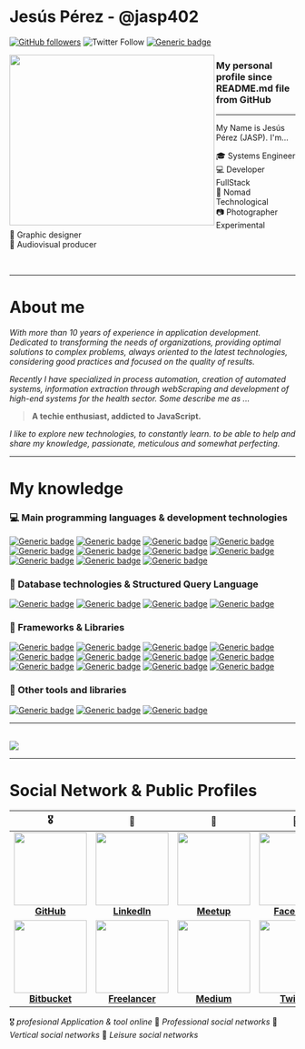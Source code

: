 # Jesús Pérez - @jasp402
[![GitHub followers](https://img.shields.io/github/followers/jasp402.svg?style=social&label=Follow&maxAge=2592000)](https://github.com/jasp402?tab=followers)
![Twitter Follow](https://img.shields.io/twitter/follow/jasp402)
[![Generic badge](https://img.shields.io/badge/follow%20@jasp402-359-brightgreen.svg?style=social&logo=instagram)](https://shields.io/)
<p>
  <img align="left" width="361" height="300" src="https://user-images.githubusercontent.com/8978470/83353568-1fb9c680-a319-11ea-80b4-21aa944133d1.png">
  
### My personal profile since **README.md** file from GitHub
---

My Name is Jesús Pérez (JASP).  I'm...

:mortar_board: Systems Engineer <br>
:computer: Developer FullStack <br>
:rocket: Nomad Technological <br>
:camera: Photographer Experimental <br>
:art: Graphic designer <br>
:movie_camera: Audiovisual producer <br>
</p>

<br>  

---
# About me
*With more than 10 years of experience in application development. Dedicated to transforming the needs of organizations, providing optimal solutions to complex problems, always oriented to the latest technologies, considering good practices and focused on the quality of results.*

*Recently I have specialized in process automation, creation of automated systems, information extraction through webScraping and development of high-end systems for the health sector. Some describe me as ...*

>**A techie enthusiast, addicted to JavaScript.**

*I like to explore new technologies, to constantly learn. to be able to help and share my knowledge, passionate, meticulous and somewhat perfecting.*
<br>

---
# My knowledge
### :computer: Main programming languages & development technologies
[![Generic badge](https://img.shields.io/badge/NodeJS-87%25-brightgreen.svg?style=flat&logo=Node.js)](https://shields.io/)
[![Generic badge](https://img.shields.io/badge/JavaScript-94%25-brightgreen.svg?style=flat&logo=javascript)](https://shields.io/)
[![Generic badge](https://img.shields.io/badge/PHP-82%25-brightgreen.svg?style=flat&logo=php)](https://shields.io/)
[![Generic badge](https://img.shields.io/badge/Python-48%25-brightgreen.svg?style=flat&logo=python)](https://shields.io/)
[![Generic badge](https://img.shields.io/badge/TypeScript-57%25-brightgreen.svg?style=flat&logo=typescript)](https://shields.io/)
[![Generic badge](https://img.shields.io/badge/HTML5-98%25-brightgreen.svg?style=flat&logo=html5)](https://shields.io/)
[![Generic badge](https://img.shields.io/badge/Bash-35%25-brightgreen.svg?style=flat&logo=gnu-bash)](https://shields.io/)
[![Generic badge](https://img.shields.io/badge/GraphQL-63%25-brightgreen.svg?style=flat&logo=graphql)](https://shields.io/)
[![Generic badge](https://img.shields.io/badge/JSON-95%25-brightgreen.svg?style=flat&logo=json)](https://shields.io/)
[![Generic badge](https://img.shields.io/badge/Markdown-82%25-brightgreen.svg?style=flat&logo=markdown)](https://shields.io/)
[![Generic badge](https://img.shields.io/badge/NPM-✓-brightgreen.svg?style=flat&logo=npm)](https://shields.io/)
<br>
### :floppy_disk: Database technologies & Structured Query Language
[![Generic badge](https://img.shields.io/badge/MongoDB-53%25-brightgreen.svg?style=flat&labelColor=40A4C4&logo=mongodb)](https://shields.io/)
[![Generic badge](https://img.shields.io/badge/MySQL-74%25-brightgreen.svg?style=flat&labelColor=40A4C4&logo=mysql)](https://shields.io/)
[![Generic badge](https://img.shields.io/badge/SQLite-68%25-brightgreen.svg?style=flat&labelColor=40A4C4&logo=sqlite)](https://shields.io/)
[![Generic badge](https://img.shields.io/badge/MSSQL-40%25-brightgreen.svg?style=flat&labelColor=40A4C4&logo=microsoft-sql-server)](https://shields.io/)
<br>
### :wrench: Frameworks & Libraries
[![Generic badge](https://img.shields.io/badge/ReactJS-✓-brightgreen.svg?style=flat&labelColor=106d9f&logo=react)](https://shields.io/)
[![Generic badge](https://img.shields.io/badge/Redux-✓-brightgreen.svg?style=flat&labelColor=106d9f&logo=redux)](https://shields.io/)
[![Generic badge](https://img.shields.io/badge/Bootstrap-✓-brightgreen.svg?style=flat&labelColor=106d9f&logo=bootstrap)](https://shields.io/)
[![Generic badge](https://img.shields.io/badge/TailwindCSS-✓-brightgreen.svg?style=flat&labelColor=106d9f&logo=tailwind-css)](https://shields.io/)
[![Generic badge](https://img.shields.io/badge/Apollo-✓-brightgreen.svg?style=flat&labelColor=106d9f&logo=apollo-graphql)](https://shields.io/)
[![Generic badge](https://img.shields.io/badge/CodeIgniter-✓-brightgreen.svg?style=flat&labelColor=106d9f&logo=codeigniter)](https://shields.io/)
[![Generic badge](https://img.shields.io/badge/Django-✓-brightgreen.svg?style=flat&labelColor=106d9f&logo=django)](https://shields.io/)
[![Generic badge](https://img.shields.io/badge/GIT-✓-brightgreen.svg?style=flat&labelColor=106d9f&logo=git)](https://shields.io/)
[![Generic badge](https://img.shields.io/badge/Gatsby-✓-brightgreen.svg?style=flat&labelColor=106d9f&logo=gatsby)](https://shields.io/)
[![Generic badge](https://img.shields.io/badge/MaterialUI-✓-brightgreen.svg?style=flat&labelColor=106d9f&logo=material-ui)](https://shields.io/)
[![Generic badge](https://img.shields.io/badge/MochaJS-✓-brightgreen.svg?style=flat&labelColor=106d9f&logo=mocha)](https://shields.io/)
[![Generic badge](https://img.shields.io/badge/Nodemon-✓-brightgreen.svg?style=flat&labelColor=106d9f&logo=nodemon)](https://shields.io/)
<br>
### :paperclip: Other tools and libraries
[![Generic badge](https://img.shields.io/badge/Selenium-✓-brightgreen.svg?style=flat&labelColor=106d9f)](https://www.selenium.dev/)
[![Generic badge](https://img.shields.io/badge/WDIO-✓-brightgreen.svg?style=flat&labelColor=106d9f)](https://webdriver.io/)
[![Generic badge](https://img.shields.io/badge/Sequelize-✓-brightgreen.svg?style=flat&labelColor=106d9f)](https://sequelize.org/)

---

<br>
<img align="center" src="https://user-images.githubusercontent.com/8978470/83573714-a32e1000-a4f1-11ea-9fcd-60bb04a30179.png">
<br>

---

# Social Network & Public Profiles 
| 🎖️ | 🥇 | 🥈 | 🥉 |
| :---:         | :---:         |     :---:      |          :---: |
|<img height="128" width="128" src="https://image.flaticon.com/icons/svg/1051/1051275.svg"/><br>[**GitHub**](https://github.com/jasp402/)|<img height="128" width="128" src="https://cdn.jsdelivr.net/npm/simple-icons@v2/icons/linkedin.svg" /><br>[**LinkedIn**](https://www.linkedin.com/in/jasp402/)|<img height="128" width="128" src="https://cdn.jsdelivr.net/npm/simple-icons@v2/icons/meetup.svg" /><br>[**Meetup**](https://www.meetup.com/es-ES/members/226119299/)|<img height="128" width="128" src="https://cdn.jsdelivr.net/npm/simple-icons@v2/icons/facebook.svg" /><br>[**Facebook**](https://github.com/jasp402/)
|<img height="128" width="128" src="https://cdn.jsdelivr.net/npm/simple-icons@v2/icons/bitbucket.svg" /><br>[**Bitbucket**](https://bitbucket.org/jasp402/)|<img height="128" width="128" src="https://cdn.jsdelivr.net/npm/simple-icons@v2/icons/freelancer.svg" /><br>[**Freelancer**](https://www.freelancer.com.pe/u/jasp402)|<img height="128" width="128" src="https://cdn.jsdelivr.net/npm/simple-icons@v2/icons/medium.svg" /><br>[**Medium**](https://medium.com/@jasp402)|<img height="128" width="128" src="https://cdn.jsdelivr.net/npm/simple-icons@v2/icons/twitter.svg" /><br>[**Twitter**](https://twitter.com/jasp402)



🎖️ *profesional Application & tool online*
🥇 *Professional social networks*
🥈 *Vertical social networks*
🥉 *Leisure social networks*

